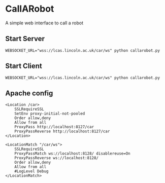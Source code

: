 # CallARobot
A simple web interface to call a robot

## Start Server

`WEBSOCKET_URL="wss://lcas.lincoln.ac.uk/car/ws" python callarobot.py`

## Start Client

`WEBSOCKET_URL="wss://lcas.lincoln.ac.uk/car/ws" python callarobot.py`


## Apache config

```
<Location /car>
    SSLRequireSSL
    SetEnv proxy-initial-not-pooled
    Order allow,deny
    Allow from all
    ProxyPass http://localhost:8127/car
    ProxyPassReverse http://localhost:8127/car
</Location>

<LocationMatch "/car/ws">
    SSLRequireSSL
    ProxyPassMatch ws://localhost:8128/ disablereuse=On
    ProxyPassReverse ws://localhost:8128/
    Order allow,deny
    Allow from all
    #LogLevel Debug
</LocationMatch>
```